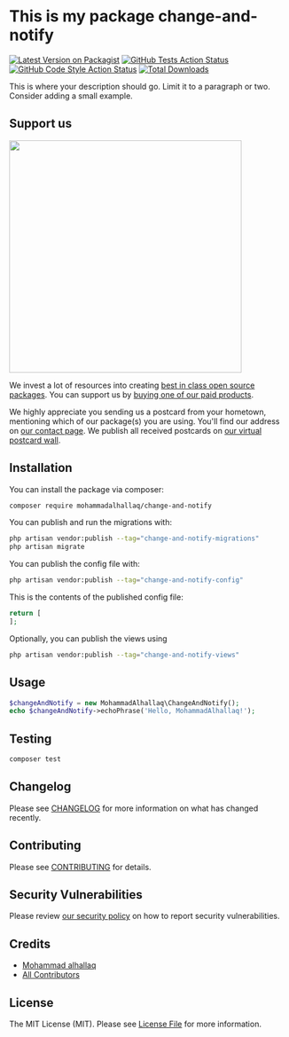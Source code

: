 # This is my package change-and-notify

[![Latest Version on Packagist](https://img.shields.io/packagist/v/mohammadalhallaq/change-and-notify.svg?style=flat-square)](https://packagist.org/packages/mohammadalhallaq/change-and-notify)
[![GitHub Tests Action Status](https://img.shields.io/github/workflow/status/mohammadalhallaq/change-and-notify/run-tests?label=tests)](https://github.com/mohammadalhallaq/change-and-notify/actions?query=workflow%3Arun-tests+branch%3Amain)
[![GitHub Code Style Action Status](https://img.shields.io/github/workflow/status/mohammadalhallaq/change-and-notify/Check%20&%20fix%20styling?label=code%20style)](https://github.com/mohammadalhallaq/change-and-notify/actions?query=workflow%3A"Check+%26+fix+styling"+branch%3Amain)
[![Total Downloads](https://img.shields.io/packagist/dt/mohammadalhallaq/change-and-notify.svg?style=flat-square)](https://packagist.org/packages/mohammadalhallaq/change-and-notify)

This is where your description should go. Limit it to a paragraph or two. Consider adding a small example.

## Support us

[<img src="https://github-ads.s3.eu-central-1.amazonaws.com/change-and-notify.jpg?t=1" width="419px" />](https://spatie.be/github-ad-click/change-and-notify)

We invest a lot of resources into creating [best in class open source packages](https://spatie.be/open-source). You can support us by [buying one of our paid products](https://spatie.be/open-source/support-us).

We highly appreciate you sending us a postcard from your hometown, mentioning which of our package(s) you are using. You'll find our address on [our contact page](https://spatie.be/about-us). We publish all received postcards on [our virtual postcard wall](https://spatie.be/open-source/postcards).

## Installation

You can install the package via composer:

```bash
composer require mohammadalhallaq/change-and-notify
```

You can publish and run the migrations with:

```bash
php artisan vendor:publish --tag="change-and-notify-migrations"
php artisan migrate
```

You can publish the config file with:

```bash
php artisan vendor:publish --tag="change-and-notify-config"
```

This is the contents of the published config file:

```php
return [
];
```

Optionally, you can publish the views using

```bash
php artisan vendor:publish --tag="change-and-notify-views"
```

## Usage

```php
$changeAndNotify = new MohammadAlhallaq\ChangeAndNotify();
echo $changeAndNotify->echoPhrase('Hello, MohammadAlhallaq!');
```

## Testing

```bash
composer test
```

## Changelog

Please see [CHANGELOG](CHANGELOG.md) for more information on what has changed recently.

## Contributing

Please see [CONTRIBUTING](.github/CONTRIBUTING.md) for details.

## Security Vulnerabilities

Please review [our security policy](../../security/policy) on how to report security vulnerabilities.

## Credits

- [Mohammad alhallaq](https://github.com/MohammadAlhallaq)
- [All Contributors](../../contributors)

## License

The MIT License (MIT). Please see [License File](LICENSE.md) for more information.
